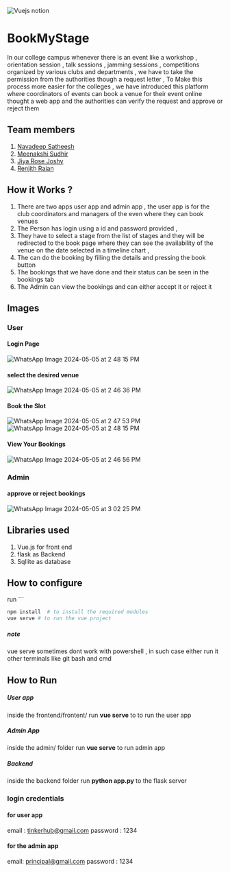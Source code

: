 ![Vuejs notion](https://github.com/TH-Activities/saturday-hack-night-template/assets/117498997/b879ba9f-2057-431b-99db-e86a0010b1ea)
# BookMyStage

In our college campus  whenever there is an event like a workshop , orientation session , talk sessions , jamming sessions , competitions organized by various clubs and departments , we have to take the permission from the authorities though a request letter , To Make this process more easier for the colleges , we have introduced this platform where  coordinators of events can book a venue for their event online thought a web app and the authorities can verify the request and approve or reject them 
## Team members

1. [Navadeep Satheesh](https://github.com/Navadeep-Satheesh/)
2. [Meenakshi Sudhir](https://github.com/meenakshysudhir)
3. [Jiya Rose Joshy](https://github.com/j1i2y3a4)
4. [Renjith Rajan](https://github.com/Renjith312)




## How it Works ?

1.  There are two apps user app and admin app  , the user app is for the club coordinators and managers of the even where they can book venues 
2. The Person has login using a id and password provided ,
3. They have to select a stage from the list of stages and they will be redirected to the book page where they can see the availability of the venue on the date selected in a timeline chart , 
4. The can do the booking by filling the details and pressing the book button
5. The bookings that we have done and their status can be seen in the bookings tab 
6. The Admin can view the bookings and can either accept it or reject it 


## Images 

### User

#### Login Page


![WhatsApp Image 2024-05-05 at 2 48 15 PM](https://github.com/Navadeep-Satheesh/theepori/assets/65801179/b775a4ff-8a6d-4312-a995-8d174232a390)


#### select the desired venue


![WhatsApp Image 2024-05-05 at 2 46 36 PM](https://github.com/Navadeep-Satheesh/theepori/assets/65801179/fa87ae14-5d5d-4b20-b390-5b431756853b)


#### Book the Slot


![WhatsApp Image 2024-05-05 at 2 47 53 PM](https://github.com/Navadeep-Satheesh/theepori/assets/65801179/dbe296c7-6363-4d47-be3d-7af104d599d6)
![WhatsApp Image 2024-05-05 at 2 48 15 PM](https://github.com/Navadeep-Satheesh/theepori/assets/65801179/167ca0e6-455b-4e9d-a3cd-030cc7f11c57)


#### View Your Bookings



![WhatsApp Image 2024-05-05 at 2 46 56 PM](https://github.com/Navadeep-Satheesh/theepori/assets/65801179/72ed5cf4-db18-4ee3-9d3d-cf4e4b915e91)


### Admin

#### approve or reject bookings

![WhatsApp Image 2024-05-05 at 3 02 25 PM](https://github.com/Navadeep-Satheesh/theepori/assets/65801179/07414a84-d1d0-4273-8dc6-50c0987542c8)

## Libraries used

1. Vue.js for front end
2. flask as Backend
3. Sqllite as database

## How to configure

run ```
```bash
npm install  # to install the required modules 
vue serve # to run the vue project
```

##### note
vue serve sometimes dont work with powershell , in such case either run it other terminals like git bash and cmd

## How to Run

##### User app

inside the frontend/frontent/ 
run **vue serve** to to run the user app

##### Admin App
inside the admin/ folder
run **vue serve** to run admin app 

##### Backend 

inside the backend folder 
run **python app.py**  to the flask server

### login credentials 

#### for user app

email : tinkerhub@gmail.com
password : 1234

#### for the admin app
email: principal@gmail.com
password : 1234

